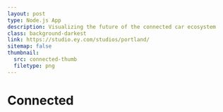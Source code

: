 ```yaml
---
layout: post
type: Node.js App
description: Visualizing the future of the connected car ecosystem
class: background-darkest
link: https://studio.ey.com/studios/portland/
sitemap: false
thumbnail:
  src: connected-thumb
  filetype: png
---
```


# Connected
